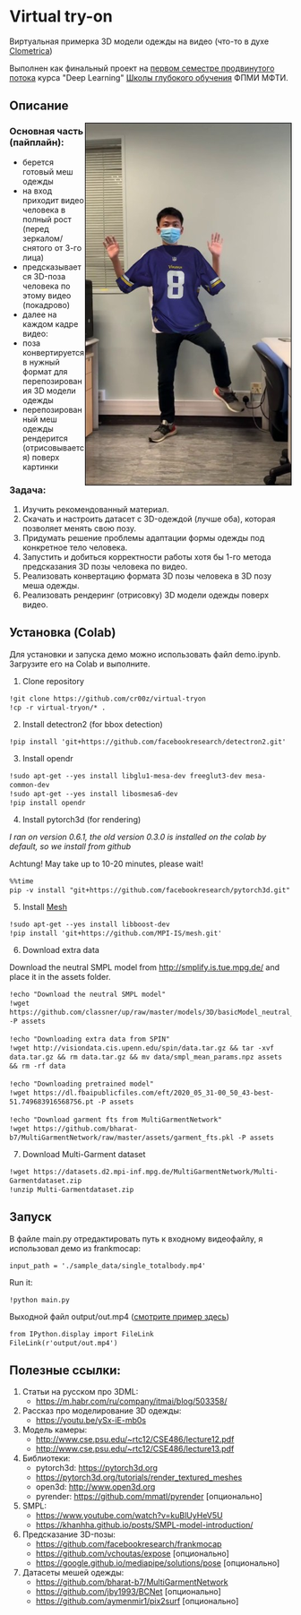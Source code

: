 # Virtual try-on
Виртуальная примерка 3D модели одежды на видео
(что-то в духе [Clometrica](https://www.clometrica.com/))

Выполнен как финальный проект на [первом семестре продвинутого потока](https://stepik.org/course/101721/info) курса "Deep Learning" [Школы глубокого обучения](http://dlschool.org/) ФПМИ МФТИ.

## Описание

<img align="right" alt="demo" src="https://raw.githubusercontent.com/cr00z/virtual-tryon/master/output/demo.jpg" width="369" height="648" />

### Основная часть (пайплайн):

- берется готовый меш одежды
- на вход приходит видео человека в полный рост (перед зеркалом/снятого от 3-го лица)
- предсказывается 3D-поза человека по этому видео (покадрово)
- далее на каждом кадре видео:
- поза конвертируется в нужный формат для перепозирования 3D модели одежды 
- перепозированный меш одежды рендерится (отрисовывается) поверх картинки

### Задача:

1) Изучить рекомендованный материал.
2) Скачать и настроить датасет с 3D-одеждой (лучше оба), которая позволяет менять свою позу.
3) Придумать решение проблемы адаптации формы одежды под конкретное тело человека.
4) Запустить и добиться корректности работы хотя бы 1-го метода предсказания 3D позы человека по видео.
5) Реализовать конвертацию формата 3D позы человека в 3D позу меша одежды.
6) Реализовать рендеринг (отрисовку) 3D модели одежды поверх видео.

## Установка (Colab)

Для установки и запуска демо можно использовать файл demo.ipynb. Загрузите его на Colab и выполните.

1. Clone repository
```
!git clone https://github.com/cr00z/virtual-tryon
!cp -r virtual-tryon/* .
```
2. Install detectron2 (for bbox detection)
```
!pip install 'git+https://github.com/facebookresearch/detectron2.git'
```
3. Install opendr
```
!sudo apt-get --yes install libglu1-mesa-dev freeglut3-dev mesa-common-dev
!sudo apt-get --yes install libosmesa6-dev
!pip install opendr
```
4. Install pytorch3d (for rendering)

*I ran on version 0.6.1, the old version 0.3.0 is installed on the colab by default, so we install from github*

Achtung! May take up to 10-20 minutes, please wait! 
```
%%time
pip -v install "git+https://github.com/facebookresearch/pytorch3d.git"
```
5. Install [Mesh](https://github.com/MPI-IS/mesh)
```
!sudo apt-get --yes install libboost-dev
!pip install 'git+https://github.com/MPI-IS/mesh.git'
```
6. Download extra data

Download the neutral SMPL model from http://smplify.is.tue.mpg.de/ and place it in the assets folder.
```
!echo "Download the neutral SMPL model"
!wget https://github.com/classner/up/raw/master/models/3D/basicModel_neutral_lbs_10_207_0_v1.0.0.pkl -P assets

!echo "Downloading extra data from SPIN"
!wget http://visiondata.cis.upenn.edu/spin/data.tar.gz && tar -xvf data.tar.gz && rm data.tar.gz && mv data/smpl_mean_params.npz assets && rm -rf data

!echo "Downloading pretrained model"
!wget https://dl.fbaipublicfiles.com/eft/2020_05_31-00_50_43-best-51.749683916568756.pt -P assets

!echo "Download garment fts from MultiGarmentNetwork"
!wget https://github.com/bharat-b7/MultiGarmentNetwork/raw/master/assets/garment_fts.pkl -P assets
```
7. Download Multi-Garment dataset
```
!wget https://datasets.d2.mpi-inf.mpg.de/MultiGarmentNetwork/Multi-Garmentdataset.zip
!unzip Multi-Garmentdataset.zip
```

## Запуск

В файле main.py отредактировать путь к входному видеофайлу, я использовал демо из frankmocap:
```
input_path = './sample_data/single_totalbody.mp4'
```
Run it:
```
!python main.py
```
Выходной файл output/out.mp4 ([смотрите пример здесь](https://github.com/cr00z/virtual-tryon/blob/master/output/out.mp4))
```
from IPython.display import FileLink
FileLink(r'output/out.mp4')
```
## Полезные ссылки:

1. Статьи на русском про 3DML:
   * https://m.habr.com/ru/company/itmai/blog/503358/
2. Рассказ про моделирование 3D одежды:
   * https://youtu.be/ySx-iE-mb0s 
3. Модель камеры:
   * http://www.cse.psu.edu/~rtc12/CSE486/lecture12.pdf
   * http://www.cse.psu.edu/~rtc12/CSE486/lecture13.pdf 
4. Библиотеки:
   * pytorch3d: https://pytorch3d.org
   * https://pytorch3d.org/tutorials/render_textured_meshes
   * open3d: http://www.open3d.org
   * pyrender: https://github.com/mmatl/pyrender [опционально]
5. SMPL: 
   * https://www.youtube.com/watch?v=kuBlUyHeV5U
   * https://khanhha.github.io/posts/SMPL-model-introduction/ 
6. Предсказание 3D-позы: 
   * https://github.com/facebookresearch/frankmocap
   * https://github.com/vchoutas/expose [опционально]
   * https://google.github.io/mediapipe/solutions/pose [опционально]
7. Датасеты мешей одежды: 
   * https://github.com/bharat-b7/MultiGarmentNetwork
   * https://github.com/jby1993/BCNet [опционально] 
   * https://github.com/aymenmir1/pix2surf [опционально]